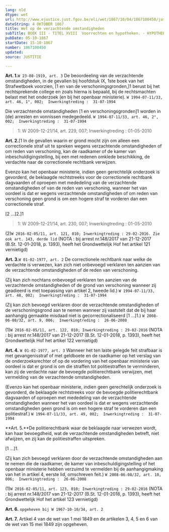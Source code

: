 ```yaml
---
lang: nld
dtype: wet
url: http://www.ejustice.just.fgov.be/eli/wet/1867/10/04/1867100450/justel
dateString: 4 OKTOBER 1867
title: Wet op de verzachtende omstandigheden
subTitle: BOEK III - TITEL XVIII  Voorrechten en hypotheken. - HYPOTHEEKWET
pubDate: 05-10-1867
startDate: 15-10-1867
number: 1867100450
updated: 
source: JUSTITIE

---
```

**Art. 1.**`W 23-08-1919, art. 3` De beoordeeling van de verzachtende omstandigheden, in de gevallen bij hoofdstuk IX, 1ste boek van het Strafwetboek voorzien, [1 en van de verschoningsgronden,]1 berust bij het rechtsprekende college en zoals hierna is bepaald, bij de rechtsmachten belast met het onderzoek (en bij het openbaar ministerie). `W 1994-07-11/33, art. 46, 1°, 002;  Inwerkingtreding :  31-07-1994`

Die verzachtende omstandigheden [1 en verschoningsgronden]1 worden in (de) arresten en vonnissen medegedeeld. `W 1994-07-11/33, art. 46, 2°, 002;  Inwerkingtreding :  31-07-1994`

> 1: W 2009-12-21/14, art. 229, 007; Inwerkingtreding : 01-05-2010



**Art. 2.**[1 In de gevallen waarin er grond mocht zijn om alleen een correctionele straf uit te spreken wegens verzachtende omstandigheden of om reden van verschoning, kan de raadkamer of de kamer van inbeschuldigingstelling, bij een met redenen omklede beschikking, de verdachte naar de correctionele rechtbank verwijzen.

Evenzo kan het openbaar ministerie, indien geen gerechtelijk onderzoek is gevorderd, de beklaagde rechtstreeks voor de correctionele rechtbank dagvaarden of oproepen met mededeling van de verzachtende omstandigheden of van de reden van verschoning, wanneer het van oordeel is dat er wegens verzachtende omstandigheden of om reden van verschoning geen grond is om een hogere straf te vorderen dan een correctionele straf.

[2 ...]2.]1

> 1: W 2009-12-21/14, art. 230, 007; Inwerkingtreding : 01-05-2010



(2)`W 2016-02-05/11, art. 121, 010; Inwerkingtreding : 29-02-2016. Zie ook art. 143, derde lid` (NOTA : bij arrest nr.148/2017 van 21-12-2017 (B.St. 12-01-2018, p. 1393), heeft het Grondwettelijk Hof het artikel 121 vernietigd)


**Art. 3.**`W 01-02-1977, art. 2` De correctionele rechtbank naar welke de verdachte is verwezen, kan zich niet onbevoegd verklaren ten aanzien van de verzachtende omstandigheden of de reden van verschoning.

(Zij kan zich nochtans onbevoegd verklaren ten aanzien van de verzachtende omstandigheden of de grond van verschoning wanneer zij geadieerd is met toepassing van artikel 2, tweede lid.) `W 1994-07-11/33, art. 48, 002;  Inwerkingtreding :  31-07-1994`

(Zij kan zich bevoegd verklaren door de verzachtende omstandigheden of de verschoningsgrond aan te nemen wanneer zij vaststelt dat de bij haar aanhangig gemaakte misdaad niet is gecorrectionaliseerd [1 ...]1.) `W 2008-06-08/32, art. 9, 006;  Inwerkingtreding :  26-06-2008`


(1)`W 2016-02-05/11, art. 122, 010; Inwerkingtreding : 29-02-2016` (NOTA : bij arrest nr.148/2017 van 21-12-2017 (B.St. 12-01-2018, p. 1393), heeft het Grondwettelijk Hof het artikel 122 vernietigd)


**Art. 4.** `W 01-02-1977, art. 3` Wanneer het ten laste gelegde feit strafbaar is met gevangenisstraf of met geldboete en de raadkamer op het verslag van de onderzoeksrechter of op de vordering van het openbaar ministerie van oordeel is dat er grond is om die straffen tot politiestraffen te verminderen, kan zij de verdachte naar de bevoegde politierechtbank verwijzen, met vermelding van de verzachtende omstandigheden.

(Evenzo kan het openbaar ministerie, indien geen gerechtelijk onderzoek is gevorderd, de beklaagde rechtstreeks voor de bevoegde politierechtbank dagvaarden of oproepen met mededeling van de verzachtende omstandigheden wanneer het van oordeel is dat er wegens verzachtende omstandigheden geen grond is om een hogere straf te vorderen dan een politiestraf.) `W 1994-07-11/33, art. 49, 002;  Inwerkingtreding :  31-07-1994`


**Art. 5.**De politierechtbank waar de beklaagde naar verwezen wordt, kan haar bevoegdheid, wat de verzachtende omstandigheden betreft, niet afwijzen, en zij kan de politiestraffen uitspreken.

[1 ...]1.

(Zij kan zich bevoegd verklaren door de verzachtende omstandigheden aan te nemen die de raadkamer, de kamer van inbeschuldigingstelling of het openbaar ministerie hebben verzuimd te vermelden bij de aanhangigmaking van het in artikel 4, eerste lid, omschreven feit.) `W 2008-06-08/32, art. 10, 006;  Inwerkingtreding :  26-06-2008`


(1)`W 2016-02-05/11, art. 123, 010; Inwerkingtreding : 29-02-2016` (NOTA : bij arrest nr.148/2017 van 21-12-2017 (B.St. 12-01-2018, p. 1393), heeft het Grondwettelijk Hof het artikel 123 vernietigd)


**Art. 6.** `opgeheven bij W 1967-10-10/34, art. 2`


**Art. 7.** Artikel 4 van de wet van 1 mei 1849 en de artikelen 3, 4, 5 en 6 van de wet van 15 mei 1849 zijn opgeheven.

